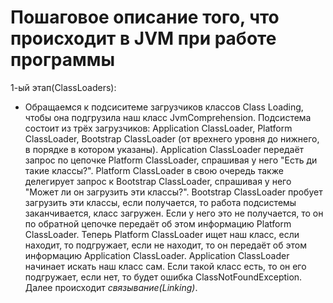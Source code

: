 # Пошаговое описание того, что происходит в JVM при работе программы


1-ый этап(ClassLoaders):
* Обращаемся к подсиситеме загрузчиков классов Class Loading, чтобы она подгрузила наш класс JvmComprehension.
Подсистема состоит из трёх загрузчиков: Application ClassLoader, Platform ClassLoader, Bootstrap ClassLoader (от врехнего уровня до нижнего, в порядке в котором указаны). Application ClassLoader передаёт запрос по цепочке Platform ClassLoader, спрашивая у него "Есть ди такие классы?". Platform ClassLoader в свою очередь также делегирует запрос к Bootstrap ClassLoader, спрашивая у него "Может ли он загрузить эти классы?". Bootstrap ClassLoader пробует загрузить эти классы, если получается, то работа подсистемы заканчивается, класс загружен. Если у него это не получается, то он по обратной цепочке передаёт об этом информацию Platform ClassLoader. Теперь Platform ClassLoader ищет наш класс, если находит, то подгружает, если не находит, то он передаёт об этом информацию Application ClassLoader. Application ClassLoader начинает искать наш класс сам. Если такой класс есть, то он его подгружает, если нет, то будет ошибка ClassNotFoundException. 
Далее происходит *связывание(Linking)*. 
